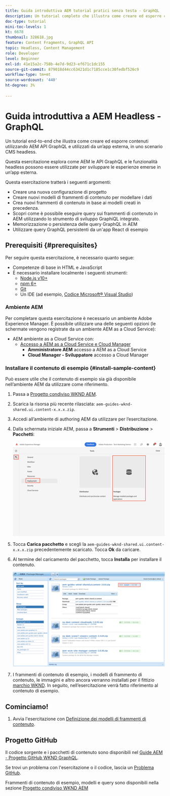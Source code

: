 ```yaml
---
title: Guida introduttiva AEM tutorial pratici senza testa - GraphQL
description: Un tutorial completo che illustra come creare ed esporre contenuti utilizzando AEM API GraphQL.
doc-type: tutorial
mini-toc-levels: 1
kt: 6678
thumbnail: 328618.jpg
feature: Content Fragments, GraphQL API
topic: Headless, Content Management
role: Developer
level: Beginner
exl-id: 41e15a2c-758b-4e7d-9d23-ef671c1dc155
source-git-commit: 879018d44cc63421d1c7185cce1c30fedbf526c9
workflow-type: tm+mt
source-wordcount: '440'
ht-degree: 3%

---
```


# Guida introduttiva a AEM Headless - GraphQL

Un tutorial end-to-end che illustra come creare ed esporre contenuti utilizzando AEM API GraphQL e utilizzati da un’app esterna, in uno scenario CMS headless.

Questa esercitazione esplora come AEM le API GraphQL e le funzionalità headless possono essere utilizzate per sviluppare le esperienze emerse in un’app esterna.

Questa esercitazione tratterà i seguenti argomenti:

* Creare una nuova configurazione di progetto
* Creare nuovi modelli di frammenti di contenuto per modellare i dati
* Crea nuovi frammenti di contenuto in base ai modelli creati in precedenza.
* Scopri come è possibile eseguire query sui frammenti di contenuto in AEM utilizzando lo strumento di sviluppo GraphiQL integrato.
* Memorizzazione o persistenza delle query GraphQL in AEM
* Utilizzare query GraphQL persistenti da un&#39;app React di esempio


## Prerequisiti {#prerequisites}

Per seguire questa esercitazione, è necessario quanto segue:

* Competenze di base in HTML e JavaScript
* È necessario installare localmente i seguenti strumenti:
   * [Node.js v10+](https://nodejs.org/it/)
   * [npm 6+](https://www.npmjs.com/)
   * [Git](https://git-scm.com/)
   * Un IDE (ad esempio, [Codice Microsoft® Visual Studio](https://code.visualstudio.com/))

### Ambiente AEM

Per completare questa esercitazione è necessario un ambiente Adobe Experience Manager. È possibile utilizzare una delle seguenti opzioni (le schermate vengono registrate da un ambiente AEM as a Cloud Service):

* AEM ambiente as a Cloud Service con:
   * [Accesso a AEM as a Cloud Service e Cloud Manager](/help/cloud-service/accessing/overview.md)
      * **Amministratore AEM** accesso a AEM as a Cloud Service
      * **Cloud Manager - Sviluppatore** accesso a Cloud Manager

### Installare il contenuto di esempio {#install-sample-content}

Può essere utile che il contenuto di esempio sia già disponibile nell’ambiente AEM da utilizzare come riferimento.

1. Passa a [Progetto condiviso WKND AEM](https://github.com/adobe/aem-guides-wknd-shared/releases).
1. Scarica la risorsa più recente rilasciata: `aem-guides-wknd-shared.ui.content-x.x.x.zip`.
1. Accedi all’ambiente di authoring AEM da utilizzare per l’esercitazione.
1. Dalla schermata iniziale AEM, passa a **Strumenti** > **Distribuzione** > **Pacchetti**:

   ![Naviga nel gestore dei pacchetti](assets/overview/navigate-package-manager.png)

1. Tocca **Carica pacchetto** e scegli la `aem-guides-wknd-shared.ui.content-x.x.x.zip` precedentemente scaricato. Tocca **Ok** da caricare.
1. Al termine del caricamento del pacchetto, tocca **Installa** per installare il contenuto.

   ![Installa il pacchetto di contenuti di esempio](assets/overview/install-sample-content-package.png)

1. I frammenti di contenuto di esempio, i modelli di frammento di contenuto, le immagini e altro ancora verranno installati per il fittizio [marchio WKND](https://wknd.site/). In seguito, nell’esercitazione verrà fatto riferimento al contenuto di esempio.

## Cominciamo!

1. Avvia l&#39;esercitazione con [Definizione dei modelli di frammenti di contenuto](content-fragment-models.md).

## Progetto GitHub

Il codice sorgente e i pacchetti di contenuto sono disponibili nel [Guide AEM - Progetto GitHub WKND GraphQL](https://github.com/adobe/aem-guides-wknd-graphql).

Se trovi un problema con l&#39;esercitazione o il codice, lascia un [Problema GitHub](https://github.com/adobe/aem-guides-wknd-graphql/issues).

Frammenti di contenuto di esempio, modelli e query sono disponibili nella sezione [Progetto condiviso WKND AEM](https://github.com/adobe/aem-guides-wknd-shared)
